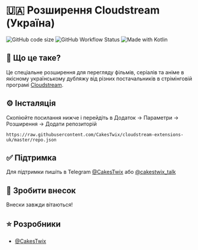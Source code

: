 <!-- Title -->
# 🇺🇦 Розширення Cloudstream (Україна)

<!-- Badges -->
![GitHub code size](https://img.shields.io/github/languages/code-size/CakesTwix/cloudstream-extensions-uk?style=for-the-badge)
![GitHub Workflow Status](https://img.shields.io/github/actions/workflow/status/CakesTwix/cloudstream-extensions-uk/build.yml?style=for-the-badge)
![Made with Kotlin](https://img.shields.io/badge/Made_with-Kotlin-8051ff?style=for-the-badge&logo=kotlin)

<!-- Brief information about the extension -->
## 📖 Що це таке?
Це спеціальне розширення для перегляду фільмів, серіалів та аніме в якісному українському дубляжу від різних постачальників в стрімінговій програмі [Cloudstream](https://github.com/recloudstream/cloudstream).

<!-- Installation guide -->
## ⚙️ Інсталяція
Скопіюйте посилання нижче і перейдіть в Додаток -> Параметри -> Розширення -> Додати репозиторій
```
https://raw.githubusercontent.com/CakesTwix/cloudstream-extensions-uk/master/repo.json
```

<!-- Support -->
## ✅ Підтримка
Для підтримки пишіть в Telegram [@CakesTwix](https://t.me/CakesTwix) або [@cakestwix_talk](https://t.me/cakestwix_talk)

<!-- Contributing -->
## 💖 Зробити внесок
Внески завжди вітаються!

<!-- Developers -->
## ⭐️ Розробники
- [@CakesTwix](https://www.github.com/CakesTwix)
